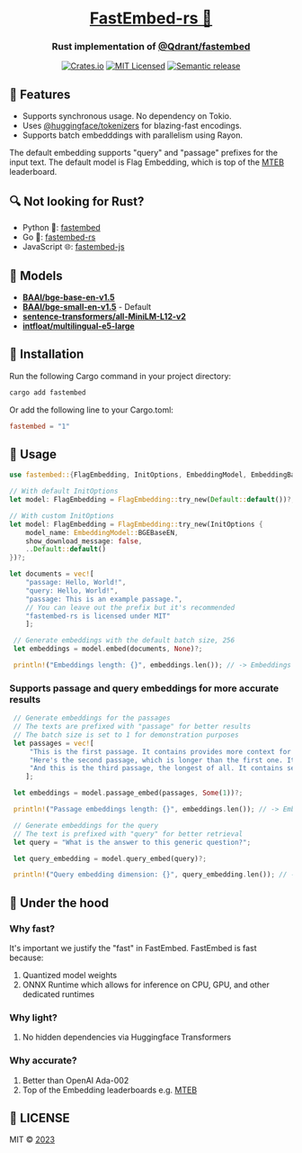 <div align="center">
  <h1><a href="https://crates.io/crates/fastembed">FastEmbed-rs 🦀</a></h1>
 <h3>Rust implementation of <a href="https://github.com/qdrant/fastembed" target="_blank">@Qdrant/fastembed</a></h3>
  <a href="https://crates.io/crates/fastembed"><img src="https://img.shields.io/crates/v/fastembed.svg" alt="Crates.io"></a>
  <a href="https://github.com/Anush008/fastembed-rs/blob/master/LICENSE"><img src="https://img.shields.io/badge/license-mit-blue.svg" alt="MIT Licensed"></a>
  <a href="https://github.com/Anush008/fastembed-rs/actions/workflows/release.yml"><img src="https://github.com/Anush008/fastembed-rs/actions/workflows/release.yml/badge.svg?branch=main" alt="Semantic release"></a>
</div>

## 🍕 Features

- Supports synchronous usage. No dependency on Tokio.
- Uses [@huggingface/tokenizers](https://github.com/huggingface/tokenizers) for blazing-fast encodings.
- Supports batch embedddings with parallelism using Rayon.

The default embedding supports "query" and "passage" prefixes for the input text. The default model is Flag Embedding, which is top of the [MTEB](https://huggingface.co/spaces/mteb/leaderboard) leaderboard.

## 🔍 Not looking for Rust?

- Python 🐍: [fastembed](https://github.com/qdrant/fastembed)
- Go 🐳: [fastembed-rs](https://github.com/Anush008/fastembed-go)
- JavaScript 🌐: [fastembed-js](https://github.com/Anush008/fastembed-js)

## 🤖 Models

- [**BAAI/bge-base-en-v1.5**](https://huggingface.co/BAAI/bge-base-en-v1.5)
- [**BAAI/bge-small-en-v1.5**](https://huggingface.co/BAAI/bge-small-en-v1.5) - Default
- [**sentence-transformers/all-MiniLM-L12-v2**](https://huggingface.co/sentence-transformers/all-MiniLM-L12-v2)
- [**intfloat/multilingual-e5-large**](https://huggingface.co/intfloat/multilingual-e5-large)

## 🚀 Installation

Run the following Cargo command in your project directory:

```bash
cargo add fastembed
```

Or add the following line to your Cargo.toml:

```toml
fastembed = "1"
```

## 📖 Usage

```rust
use fastembed::{FlagEmbedding, InitOptions, EmbeddingModel, EmbeddingBase};

// With default InitOptions
let model: FlagEmbedding = FlagEmbedding::try_new(Default::default())?;

// With custom InitOptions
let model: FlagEmbedding = FlagEmbedding::try_new(InitOptions {
    model_name: EmbeddingModel::BGEBaseEN,
    show_download_message: false,
    ..Default::default()
})?;

let documents = vec![
    "passage: Hello, World!",
    "query: Hello, World!",
    "passage: This is an example passage.",
    // You can leave out the prefix but it's recommended
    "fastembed-rs is licensed under MIT"
    ];

 // Generate embeddings with the default batch size, 256
 let embeddings = model.embed(documents, None)?;

 println!("Embeddings length: {}", embeddings.len()); // -> Embeddings length: 4
```

### Supports passage and query embeddings for more accurate results

```rust
 // Generate embeddings for the passages
 // The texts are prefixed with "passage" for better results
 // The batch size is set to 1 for demonstration purposes
 let passages = vec![
     "This is the first passage. It contains provides more context for retrieval.",
     "Here's the second passage, which is longer than the first one. It includes additional information.",
     "And this is the third passage, the longest of all. It contains several sentences and is meant for more extensive testing."
    ];

 let embeddings = model.passage_embed(passages, Some(1))?;

 println!("Passage embeddings length: {}", embeddings.len()); // -> Embeddings length: 3

 // Generate embeddings for the query
 // The text is prefixed with "query" for better retrieval
 let query = "What is the answer to this generic question?";

 let query_embedding = model.query_embed(query)?;

 println!("Query embedding dimension: {}", query_embedding.len()); // -> Query embedding dimension: 768
```

## 🚒 Under the hood

### Why fast?

It's important we justify the "fast" in FastEmbed. FastEmbed is fast because:

1. Quantized model weights
2. ONNX Runtime which allows for inference on CPU, GPU, and other dedicated runtimes

### Why light?

1. No hidden dependencies via Huggingface Transformers

### Why accurate?

1. Better than OpenAI Ada-002
2. Top of the Embedding leaderboards e.g. [MTEB](https://huggingface.co/spaces/mteb/leaderboard)

## 📄 LICENSE

MIT © [2023](https://github.com/Anush008/fastembed-rs/blob/main/LICENSE)

